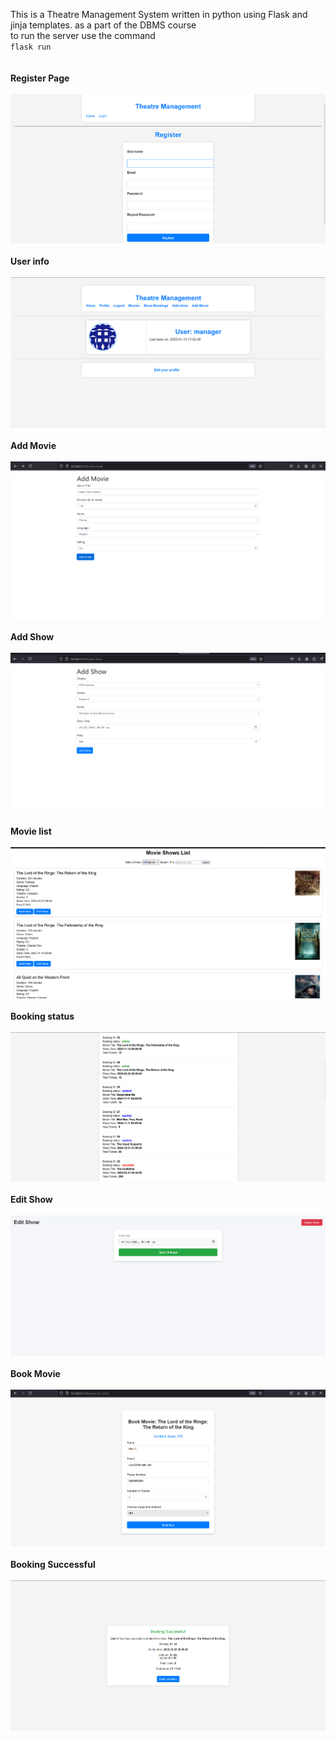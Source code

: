 This is a Theatre Management System written in python using Flask and jinja templates. as a part of the DBMS course
<br>
to run the server use the command
<br>
<code>flask run</code> <br>
<br>
<br>
<b>Register Page </b> <br>
<br>
![Project Logo](images/Register_page.png) <br>
<br>
<b>User info </b> <br>
<br>
![Project Logo](images/User_info.png) <br>
<br>
<b> Add Movie </b> <br>
<br>
![Project Logo](images/Add_movie.png) <br>
<br>
<b> Add Show </b> <br>
<br>
![Project Logo](images/Add_show.png) <br>
<br>
<b> Movie list </b> <br>
<br>
![Project Logo](images/Movie_list.png) <br>
<br>
<b> Booking status </b> <br>
<br>
![Project Logo](images/Booking_status.png) <br>
<br>
<b> Edit Show </b> <br>
<br>
![Project Logo](images/Edit_show.png) <br>
<br>
<b> Book Movie </b> <br>
<br>
![Project Logo](images/Book_movie.png) <br>
<br>
<b> Booking Successful </b> <br>
<br>
![Project Logo](images/Booking_successful.png) <br>



